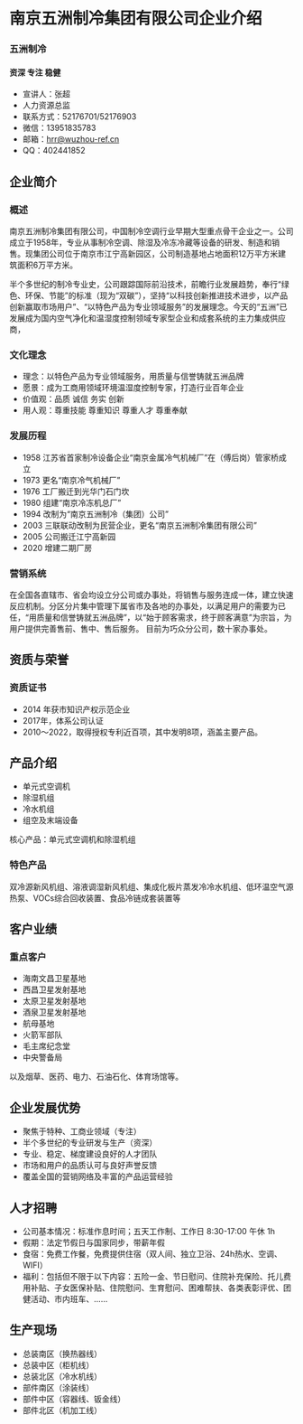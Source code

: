 # 南京五洲制冷集团有限公司企业介绍

### 五洲制冷

#### 资深 专注 稳健

* 宣讲人：张超
* 人力资源总监
* 联系方式：52176701/52176903
* 微信：13951835783
* 邮箱：hrr@wuzhou-ref.cn
* QQ：402441852

## 企业简介

### 概述

南京五洲制冷集团有限公司，中国制冷空调行业早期大型重点骨干企业之一。公司成立于1958年，专业从事制冷空调、除湿及冷冻冷藏等设备的研发、制造和销售。现集团公司位于南京市江宁高新园区，公司制造基地占地面积12万平方米建筑面积6万平方米。

半个多世纪的制冷专业史，公司跟踪国际前沿技术，前瞻行业发展趋势，奉行“绿色、环保、节能”的标准（现为“双碳”），坚持“以科技创新推进技术进步，以产品创新赢取市场用户”、“以特色产品为专业领域服务”的发展理念。今天的“五洲”已发展成为国内空气净化和温湿度控制领域专家型企业和成套系统的主力集成供应商，

### 文化理念

* 理念：以特色产品为专业领域服务，用质量与信誉铸就五洲品牌
* 愿景：成为工商用领域环境温湿度控制专家，打造行业百年企业
* 价值观：品质 诚信 务实 创新
* 用人观：尊重技能 尊重知识 尊重人才 尊重奉献

### 发展历程

* 1958 江苏省首家制冷设备企业“南京金属冷气机械厂”在（傅后岗）管家桥成立
* 1973 更名“南京冷气机械厂”
* 1976 工厂搬迁到光华门石门坎
* 1980 组建“南京冷冻机总厂”
* 1994 改制为“南京五洲制冷（集团）公司”
* 2003 三联联动改制为民营企业，更名“南京五洲制冷集团有限公司”
* 2005 公司搬迁江宁高新园
* 2020 增建二期厂房

### 营销系统

在全国各直辖市、省会均设立分公司或办事处，将销售与服务连成一体，建立快速反应机制。分区分片集中管理下属省市及各地的办事处，以满足用户的需要为已任，“用质量和信誉铸就五洲品牌”，以“始于顾客需求，终于顾客满意”为宗旨，为用户提供完善售前、售中、售后服务。
目前为巧众分公司，数十家办事处。

## 资质与荣誉

### 资质证书

* 2014 年获市知识产权示范企业
* 2017年，体系公司认证
* 2010～2022，取得授权专利近百项，其中发明8项，涵盖主要产品。

## 产品介绍

* 单元式空调机
* 除湿机组
* 冷水机组
* 组空及末端设备

核心产品：单元式空调机和除湿机组

### 特色产品

双冷源新风机组、溶液调湿新风机组、集成化板片蒸发冷冷水机组、低环温空气源热泵、VOCs综合回收装置、食品冷链成套装置等

## 客户业绩

### 重点客户

* 海南文昌卫星基地
* 西昌卫星发射基地
* 太原卫星发射基地
* 酒泉卫星发射基地
* 航母基地
* 火箭军部队
* 毛主席纪念堂
* 中央警备局

以及烟草、医药、电力、石油石化、体育场馆等。

## 企业发展优势

* 聚焦于特种、工商业领域（专注）
* 半个多世纪的专业研发与生产（资深）
* 专业、稳定、梯度建设良好的人才团队
* 市场和用户的品质认可与良好声誉反馈
* 覆盖全国的营销网络及丰富的产品运营经验

## 人才招聘

* 公司基本情况：标准作息时间；五天工作制、工作日 8:30-17:00 午休 1h
* 假期：法定节假日与国家同步，带薪年假
* 食宿：免费工作餐，免费提供住宿（双人间、独立卫浴、24h热水、空调、WIFI）
* 福利：包括但不限于以下内容：五险一金、节日慰问、住院补充保险、托儿费用补贴、子女医保补贴、住院慰问、生育慰问、困难帮扶、各类表彰评优、团健活动、市内班车、……

## 生产现场

* 总装南区（换热器线）
* 总装中区（柜机线）
* 总装北区（冷水机线）
* 部件南区（涂装线）
* 部件中区（容器线、钣金线）
* 部件北区（机加工线）